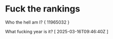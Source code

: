 # Fuck the rankings

Who the hell am I?
{ 11965032 }

What fucking year is it?
[ 2025-03-16T09:46:40Z ]
